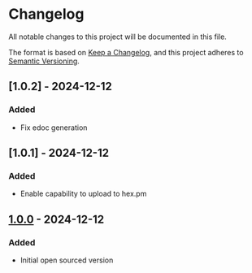 # Changelog

All notable changes to this project will be documented in this file.

The format is based on [Keep a Changelog](https://keepachangelog.com/en/1.0.0/),
and this project adheres to [Semantic Versioning](https://semver.org/spec/v2.0.0.html).

## [1.0.2] - 2024-12-12

### Added

- Fix edoc generation

## [1.0.1] - 2024-12-12

### Added

- Enable capability to upload to hex.pm

## [1.0.0] - 2024-12-12

### Added

- Initial open sourced version

[1.0.0]: https://github.com/klarna/TODO/releases/tag/v1.0.0
